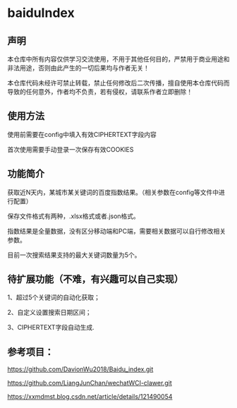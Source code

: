 # baiduIndex

## 声明
本仓库中所有内容仅供学习交流使用，不用于其他任何目的，严禁用于商业用途和非法用途，否则由此产生的一切后果均与作者无关！

本仓库代码未经许可禁止转载，禁止任何修改后二次传播，擅自使用本仓库代码而导致的任何意外，作者均不负责，若有侵权，请联系作者立即删除！

## 使用方法
使用前需要在config中填入有效CIPHERTEXT字段内容

首次使用需要手动登录一次保存有效COOKIES

## 功能简介
获取近N天内，某城市某关键词的百度指数结果。（相关参数在config等文件中进行配置）

保存文件格式有两种，.xlsx格式或者.json格式。

指数结果是全量数据，没有区分移动端和PC端，需要相关数据可以自行修改相关参数。

目前一次搜索结果支持的最大关键词数量为5个。

## 待扩展功能（不难，有兴趣可以自己实现）
1、超过5个关键词的自动化获取；

2、自定义设置搜索日期区间；

3、CIPHERTEXT字段自动生成.

## 参考项目：
https://github.com/DavionWu2018/Baidu_index.git

https://github.com/LiangJunChan/wechatWCI-clawer.git

https://xxmdmst.blog.csdn.net/article/details/121490054

